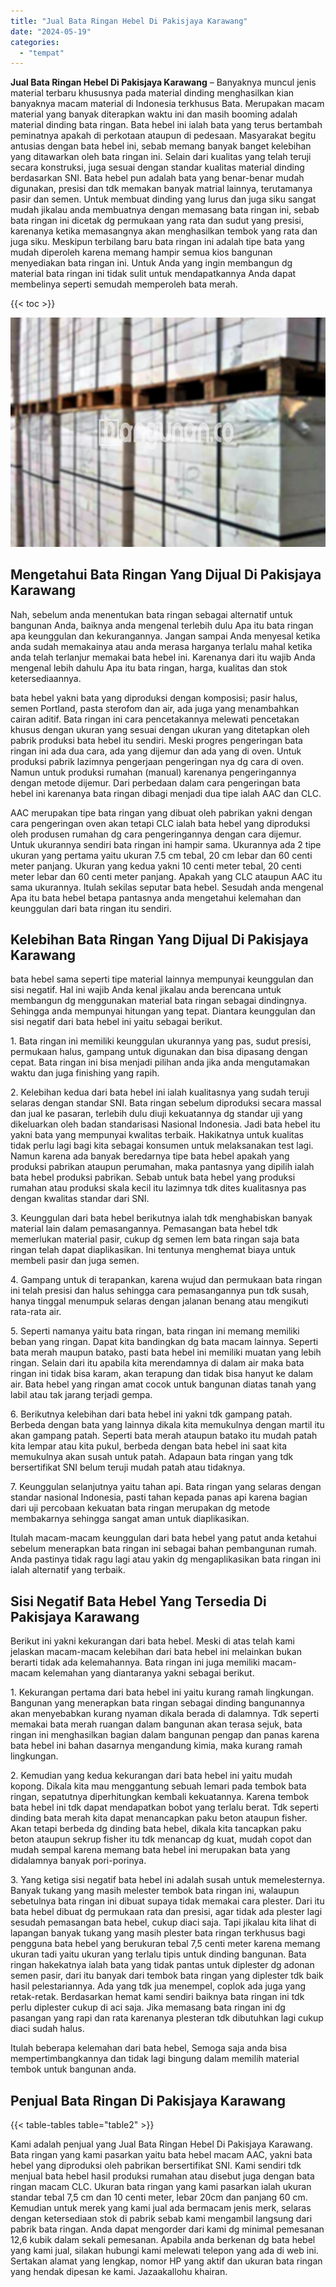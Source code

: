 ```yaml
---
title: "Jual Bata Ringan Hebel Di Pakisjaya Karawang"
date: "2024-05-19"
categories: 
  - "tempat"
---
```


**Jual Bata Ringan Hebel Di Pakisjaya Karawang** – Banyaknya muncul jenis material terbaru khususnya pada material dinding menghasilkan kian banyaknya macam material di Indonesia terkhusus Bata. Merupakan macam material yang banyak diterapkan waktu ini dan masih booming adalah material dinding bata ringan. Bata hebel ini ialah bata yang terus bertambah peminatnya apakah di perkotaan ataupun di pedesaan. Masyarakat begitu antusias dengan bata hebel ini, sebab memang banyak banget kelebihan yang ditawarkan oleh bata ringan ini. Selain dari kualitas yang telah teruji secara konstruksi, juga sesuai dengan standar kualitas material dinding berdasarkan SNI. Bata hebel pun adalah bata yang benar-benar mudah digunakan, presisi dan tdk memakan banyak matrial lainnya, terutamanya pasir dan semen. Untuk membuat dinding yang lurus dan juga siku sangat mudah jikalau anda membuatnya dengan memasang bata ringan ini, sebab bata ringan ini dicetak dg permukaan yang rata dan sudut yang presisi, karenanya ketika memasangnya akan menghasilkan tembok yang rata dan juga siku. Meskipun terbilang baru bata ringan ini adalah tipe bata yang mudah diperoleh karena memang hampir semua kios bangunan menyediakan bata ringan ini. Untuk Anda yang ingin membangun dg material bata ringan ini tidak sulit untuk mendapatkannya Anda dapat membelinya seperti semudah memperoleh bata merah.

{{< toc >}}

![Jual Bata Ringan Hebel Di Pakisjaya Karawang](/images/jual-hebel-murah-20.png)

## Mengetahui Bata Ringan Yang Dijual Di Pakisjaya Karawang

Nah, sebelum anda menentukan bata ringan sebagai alternatif untuk bangunan Anda, baiknya anda mengenal terlebih dulu Apa itu bata ringan apa keunggulan dan kekurangannya. Jangan sampai Anda menyesal ketika anda sudah memakainya atau anda merasa harganya terlalu mahal ketika anda telah terlanjur memakai bata hebel ini. Karenanya dari itu wajib Anda mengenal lebih dahulu Apa itu bata ringan, harga, kualitas dan stok ketersediaannya.

bata hebel yakni bata yang diproduksi dengan komposisi; pasir halus, semen Portland, pasta sterofom dan air, ada juga yang menambahkan cairan aditif. Bata ringan ini cara pencetakannya melewati pencetakan khusus dengan ukuran yang sesuai dengan ukuran yang ditetapkan oleh pabrik produksi bata hebel itu sendiri. Meski progres pengeringan bata ringan ini ada dua cara, ada yang dijemur dan ada yang di oven. Untuk produksi pabrik lazimnya pengerjaan pengeringan nya dg cara di oven. Namun untuk produksi rumahan (manual) karenanya pengeringannya dengan metode dijemur. Dari perbedaan dalam cara pengeringan bata hebel ini karenanya bata ringan dibagi menjadi dua tipe ialah AAC dan CLC.

AAC merupakan tipe bata ringan yang dibuat oleh pabrikan yakni dengan cara pengeringan oven akan tetapi CLC ialah bata hebel yang diproduksi oleh produsen rumahan dg cara pengeringannya dengan cara dijemur. Untuk ukurannya sendiri bata ringan ini hampir sama. Ukurannya ada 2 tipe ukuran yang pertama yaitu ukuran 7.5 cm tebal, 20 cm lebar dan 60 centi meter panjang. Ukuran yang kedua yakni 10 centi meter tebal, 20 centi meter lebar dan 60 centi meter panjang. Apakah yang CLC ataupun AAC itu sama ukurannya. Itulah sekilas seputar bata hebel. Sesudah anda mengenal Apa itu bata hebel betapa pantasnya anda mengetahui kelemahan dan keunggulan dari bata ringan itu sendiri.

## Kelebihan Bata Ringan Yang Dijual Di Pakisjaya Karawang

bata hebel sama seperti tipe material lainnya mempunyai keunggulan dan sisi negatif. Hal ini wajib Anda kenal jikalau anda berencana untuk membangun dg menggunakan material bata ringan sebagai dindingnya. Sehingga anda mempunyai hitungan yang tepat. Diantara keunggulan dan sisi negatif dari bata hebel ini yaitu sebagai berikut.

1\. Bata ringan ini memiliki keunggulan ukurannya yang pas, sudut presisi, permukaan halus, gampang untuk digunakan dan bisa dipasang dengan cepat. Bata ringan ini bisa menjadi pilihan anda jika anda mengutamakan waktu dan juga finishing yang rapih.

2\. Kelebihan kedua dari bata hebel ini ialah kualitasnya yang sudah teruji selaras dengan standar SNI. Bata ringan sebelum diproduksi secara massal dan jual ke pasaran, terlebih dulu diuji kekuatannya dg standar uji yang dikeluarkan oleh badan standarisasi Nasional Indonesia. Jadi bata hebel itu yakni bata yang mempunyai kwalitas terbaik. Hakikatnya untuk kualitas tidak perlu lagi bagi kita sebagai konsumen untuk melaksanakan test lagi. Namun karena ada banyak beredarnya tipe bata hebel apakah yang produksi pabrikan ataupun perumahan, maka pantasnya yang dipilih ialah bata hebel produksi pabrikan. Sebab untuk bata hebel yang produksi rumahan atau produksi skala kecil itu lazimnya tdk dites kualitasnya pas dengan kwalitas standar dari SNI.

3\. Keunggulan dari bata hebel berikutnya ialah tdk menghabiskan banyak material lain dalam pemasangannya. Pemasangan bata hebel tdk memerlukan material pasir, cukup dg semen lem bata ringan saja bata ringan telah dapat diaplikasikan. Ini tentunya menghemat biaya untuk membeli pasir dan juga semen.

4\. Gampang untuk di terapankan, karena wujud dan permukaan bata ringan ini telah presisi dan halus sehingga cara pemasangannya pun tdk susah, hanya tinggal menumpuk selaras dengan jalanan benang atau mengikuti rata-rata air.

5\. Seperti namanya yaitu bata ringan, bata ringan ini memang memiliki beban yang ringan. Dapat kita bandingkan dg bata macam lainnya. Seperti bata merah maupun batako, pasti bata hebel ini memiliki muatan yang lebih ringan. Selain dari itu apabila kita merendamnya di dalam air maka bata ringan ini tidak bisa karam, akan terapung dan tidak bisa hanyut ke dalam air. Bata hebel yang ringan amat cocok untuk bangunan diatas tanah yang labil atau tak jarang terjadi gempa.

6\. Berikutnya kelebihan dari bata hebel ini yakni tdk gampang patah. Berbeda dengan bata yang lainnya dikala kita memukulnya dengan martil itu akan gampang patah. Seperti bata merah ataupun batako itu mudah patah kita lempar atau kita pukul, berbeda dengan bata hebel ini saat kita memukulnya akan susah untuk patah. Adapaun bata ringan yang tdk bersertifikat SNI belum teruji mudah patah atau tidaknya.

7\. Keunggulan selanjutnya yaitu tahan api. Bata ringan yang selaras dengan standar nasional Indonesia, pasti tahan kepada panas api karena bagian dari uji percobaan kekuatan bata ringan merupakan dg metode membakarnya sehingga sangat aman untuk diaplikasikan.

Itulah macam-macam keunggulan dari bata hebel yang patut anda ketahui sebelum menerapkan bata ringan ini sebagai bahan pembangunan rumah. Anda pastinya tidak ragu lagi atau yakin dg mengaplikasikan bata ringan ini ialah alternatif yang terbaik.

## Sisi Negatif Bata Hebel Yang Tersedia Di Pakisjaya Karawang

Berikut ini yakni kekurangan dari bata hebel. Meski di atas telah kami jelaskan macam-macam kelebihan dari bata hebel ini melainkan bukan berarti tidak ada kelemahannya. Bata ringan ini juga memiliki macam-macam kelemahan yang diantaranya yakni sebagai berikut.

1\. Kekurangan pertama dari bata hebel ini yaitu kurang ramah lingkungan. Bangunan yang menerapkan bata ringan sebagai dinding bangunannya akan menyebabkan kurang nyaman dikala berada di dalamnya. Tdk seperti memakai bata merah ruangan dalam bangunan akan terasa sejuk, bata ringan ini menghasilkan bagian dalam bangunan pengap dan panas karena bata hebel ini bahan dasarnya mengandung kimia, maka kurang ramah lingkungan.

2\. Kemudian yang kedua kekurangan dari bata hebel ini yaitu mudah kopong. Dikala kita mau menggantung sebuah lemari pada tembok bata ringan, sepatutnya diperhitungkan kembali kekuatannya. Karena tembok bata hebel ini tdk dapat mendapatkan bobot yang terlalu berat. Tdk seperti dinding bata merah kita dapat menancapkan paku beton ataupun fisher. Akan tetapi berbeda dg dinding bata hebel, dikala kita tancapkan paku beton ataupun sekrup fisher itu tdk menancap dg kuat, mudah copot dan mudah sempal karena memang bata hebel ini merupakan bata yang didalamnya banyak pori-porinya.

3\. Yang ketiga sisi negatif bata hebel ini adalah susah untuk memelesternya. Banyak tukang yang masih melester tembok bata ringan ini, walaupun sebetulnya bata ringan ini dibuat supaya tidak memakai cara plester. Dari itu bata hebel dibuat dg permukaan rata dan presisi, agar tidak ada plester lagi sesudah pemasangan bata hebel, cukup diaci saja. Tapi jikalau kita lihat di lapangan banyak tukang yang masih plester bata ringan terkhusus bagi pengguna bata hebel yang berukuran tebal 7,5 centi meter karena memang ukuran tadi yaitu ukuran yang terlalu tipis untuk dinding bangunan. Bata ringan hakekatnya ialah bata yang tidak pantas untuk diplester dg adonan semen pasir, dari itu banyak dari tembok bata ringan yang diplester tdk baik hasil pelestariannya. Ada yang tdk jua menempel, coplok ada juga yang retak-retak. Berdasarkan hemat kami sendiri baiknya bata ringan ini tdk perlu diplester cukup di aci saja. Jika memasang bata ringan ini dg pasangan yang rapi dan rata karenanya plesteran tdk dibutuhkan lagi cukup diaci sudah halus.

Itulah beberapa kelemahan dari bata hebel, Semoga saja anda bisa mempertimbangkannya dan tidak lagi bingung dalam memilih material tembok untuk bangunan anda.

## Penjual Bata Ringan Di Pakisjaya Karawang

{{< table-tables table="table2" >}}

Kami adalah penjual yang Jual Bata Ringan Hebel Di Pakisjaya Karawang. Bata ringan yang kami pasarkan yaitu bata hebel macam AAC, yakni bata hebel yang diproduksi oleh pabrikan bersertifikat SNI. Kami sendiri tdk menjual bata hebel hasil produksi rumahan atau disebut juga dengan bata ringan macam CLC. Ukuran bata ringan yang kami pasarkan ialah ukuran standar tebal 7,5 cm dan 10 centi meter, lebar 20cm dan panjang 60 cm. Kemudian untuk merek yang kami jual ada bermacam jenis merk, selaras dengan ketersediaan stok di pabrik sebab kami mengambil langsung dari pabrik bata ringan. Anda dapat mengorder dari kami dg minimal pemesanan 12,6 kubik dalam sekali pemesanan. Apabila anda berkenan dg bata hebel yang kami jual, silakan hubungi kami melewati telepon yang ada di web ini. Sertakan alamat yang lengkap, nomor HP yang aktif dan ukuran bata ringan yang hendak dipesan ke kami. Jazaakallohu khairan.
